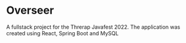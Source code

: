 # Overseer
A fullstack project for the Threrap Javafest 2022. The application was created using React, Spring Boot and MySQL
